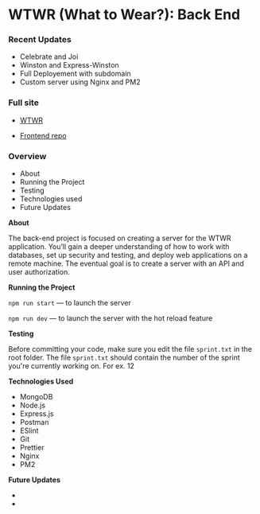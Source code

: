 # WTWR (What to Wear?): Back End

### Recent Updates

- Celebrate and Joi
- Winston and Express-Winston
- Full Deployement with subdomain
- Custom server using Nginx and PM2

### Full site

- [WTWR](https://www.wtwr.port0.org/)

- [Frontend repo](https://github.com/Weaver17/se_project_react)

### Overview

- About
- Running the Project
- Testing
- Technologies used
- Future Updates

**About**

The back-end project is focused on creating a server for the WTWR application. You’ll gain a deeper understanding of how to work with databases, set up security and testing, and deploy web applications on a remote machine. The eventual goal is to create a server with an API and user authorization.

**Running the Project**

`npm run start` — to launch the server

`npm run dev` — to launch the server with the hot reload feature

**Testing**

Before committing your code, make sure you edit the file `sprint.txt` in the root folder. The file `sprint.txt` should contain the number of the sprint you're currently working on. For ex. 12

**Technologies Used**

- MongoDB
- Node.js
- Express.js
- Postman
- ESlint
- Git
- Prettier
- Nginx
- PM2

**Future Updates**

-
-
